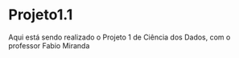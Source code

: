 # Projeto1.1
Aqui está sendo realizado o Projeto 1 de Ciência dos Dados, com o professor Fabio Miranda

